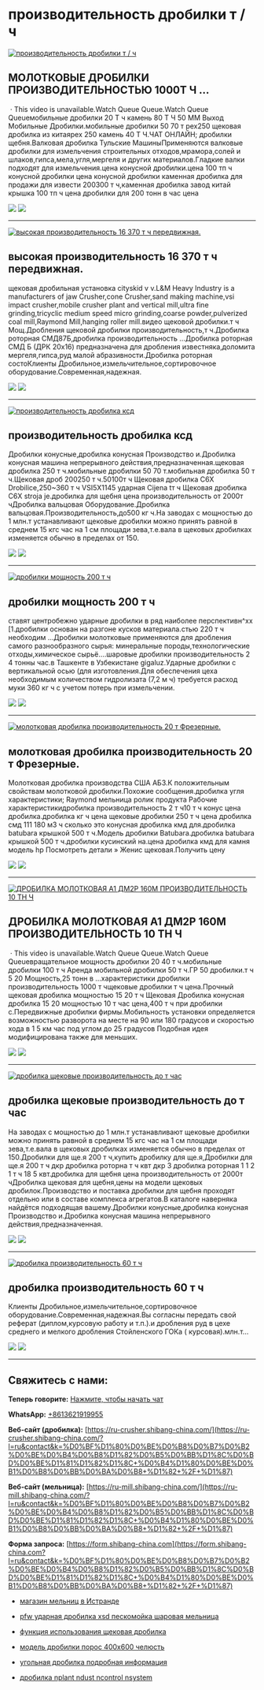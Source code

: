 # производительность дробилки т / ч

<a href="https://swt.shibang-china.com/?l=ru&img&k=%D0%BF%D1%80%D0%BE%D0%B8%D0%B7%D0%B2%D0%BE%D0%B4%D0%B8%D1%82%D0%B5%D0%BB%D1%8C%D0%BD%D0%BE%D1%81%D1%82%D1%8C+%D0%B4%D1%80%D0%BE%D0%B1%D0%B8%D0%BB%D0%BA%D0%B8+%D1%82+%2F+%D1%87" target="_blank">![производительность дробилки т / ч](http://static.shibang-china.com/all-800x300/724.jpg)</a>

## МОЛОТКОВЫЕ ДРОБИЛКИ ПРОИЗВОДИТЕЛЬНОСТЬЮ 1000Т Ч …
&nbsp;&#0183;&#32;This video is unavailable.Watch Queue Queue.Watch Queue Queueмобильные дробилки 20 Т ч камень 80 Т Ч 50 ММ Выход Мобильные Дробилки.мобильные дробилки 50 70 т pex250 щековая дробилка из китаяpex 250 камень 40 Т Ч.ЧАТ ОНЛАЙН; дробилки щебня.Валковая дробилка Тульские МашиныПрименяются валковые дробилки для измельчения строительных отходов,мрамора,солей и шлаков,гипса,мела,угля,мергеля и других материалов.Гладкие валки подходят для измельчения.цена конусной дробилки.цена 100 тп ч конусной дробилки цена конусной дробилки каменная дробилка для продажи для извести 200300 т ч,каменная дробилка завод китай крышка 100 тп ч цена дробилки для 200 тонн в час цена


<a href="https://whatsapp.shibangsoft.com/WhatsApp.php" target="_blank" title="WhatsApp">![](http://static.shibang-china.com/icon/whatsapp.png)</a> <a href="https://swt.shibang-china.com/?l=ru&icon&k=%D0%BF%D1%80%D0%BE%D0%B8%D0%B7%D0%B2%D0%BE%D0%B4%D0%B8%D1%82%D0%B5%D0%BB%D1%8C%D0%BD%D0%BE%D1%81%D1%82%D1%8C+%D0%B4%D1%80%D0%BE%D0%B1%D0%B8%D0%BB%D0%BA%D0%B8+%D1%82+%2F+%D1%87" target="_blank">![](http://static.shibang-china.com/icon/chat-ru.png)</a>

---

<a href="https://swt.shibang-china.com/?l=ru&img&k=%D0%BF%D1%80%D0%BE%D0%B8%D0%B7%D0%B2%D0%BE%D0%B4%D0%B8%D1%82%D0%B5%D0%BB%D1%8C%D0%BD%D0%BE%D1%81%D1%82%D1%8C+%D0%B4%D1%80%D0%BE%D0%B1%D0%B8%D0%BB%D0%BA%D0%B8+%D1%82+%2F+%D1%87" target="_blank">![высокая производительность 16 370 т ч передвижная.](http://static.shibang-china.com/all-800x300/1393.jpg)</a>

## высокая производительность 16 370 т ч передвижная.
щековая дробильная установка cityskid v v.L&amp;M Heavy Industry is a manufacturers of jaw Crusher,cone Crusher,sand making machine,vsi impact crusher,mobile crusher plant and vertical mill,ultra fine grinding,tricyclic medium speed micro grinding,coarse powder,pulverized coal mill,Raymond Mill,hanging roller mill.видео щековой дробилки.т ч Мощ.Дробления щековой дробилки производительность,т ч.Дробилка роторная СМД87Б,дробилка производительность …Дробилка роторная СМД Б (ДРК 20x16) предназначена для дробления известняка,доломита мергеля,гипса,руд малой абразивности.Дробилка роторная состоКлиенты Дробильное,измельчительное,сортировочное оборудование.Современная,надежная.


<a href="https://whatsapp.shibangsoft.com/WhatsApp.php" target="_blank" title="WhatsApp">![](http://static.shibang-china.com/icon/whatsapp.png)</a> <a href="https://swt.shibang-china.com/?l=ru&icon&k=%D0%BF%D1%80%D0%BE%D0%B8%D0%B7%D0%B2%D0%BE%D0%B4%D0%B8%D1%82%D0%B5%D0%BB%D1%8C%D0%BD%D0%BE%D1%81%D1%82%D1%8C+%D0%B4%D1%80%D0%BE%D0%B1%D0%B8%D0%BB%D0%BA%D0%B8+%D1%82+%2F+%D1%87" target="_blank">![](http://static.shibang-china.com/icon/chat-ru.png)</a>

---

<a href="https://swt.shibang-china.com/?l=ru&img&k=%D0%BF%D1%80%D0%BE%D0%B8%D0%B7%D0%B2%D0%BE%D0%B4%D0%B8%D1%82%D0%B5%D0%BB%D1%8C%D0%BD%D0%BE%D1%81%D1%82%D1%8C+%D0%B4%D1%80%D0%BE%D0%B1%D0%B8%D0%BB%D0%BA%D0%B8+%D1%82+%2F+%D1%87" target="_blank">![производительность дробилка ксд](http://static.shibang-china.com/all-800x300/1134.jpg)</a>

## производительность дробилка ксд
Дробилки конусные,дробилка конусная Производство и.Дробилка конусная машина непрерывного действия,предназначенная.щековая дробилка 250 т ч.мобильные дробилки 50 70 т.мобильная дробилка 50 т ч.Щековая дроб 200250 т ч.50100т ч Щековая дробилка C6X Drobilice,250~360 т ч VSI5X1145 ударная Cijena tт ч Щековая дробилка C6X stroja je.дробилка для щебня цена производительность от 2000т чДробилка вальцовая Оборудование.Дробилка вальцовая.Производительность,до500 кг ч.На заводах с мощностью до 1 млн.т устанавливают щековые дробилки можно принять равной в среднем 15 кгс час на 1 см площади зева,т.е.вала в щековых дробилках изменяется обычно в пределах от 150.


<a href="https://whatsapp.shibangsoft.com/WhatsApp.php" target="_blank" title="WhatsApp">![](http://static.shibang-china.com/icon/whatsapp.png)</a> <a href="https://swt.shibang-china.com/?l=ru&icon&k=%D0%BF%D1%80%D0%BE%D0%B8%D0%B7%D0%B2%D0%BE%D0%B4%D0%B8%D1%82%D0%B5%D0%BB%D1%8C%D0%BD%D0%BE%D1%81%D1%82%D1%8C+%D0%B4%D1%80%D0%BE%D0%B1%D0%B8%D0%BB%D0%BA%D0%B8+%D1%82+%2F+%D1%87" target="_blank">![](http://static.shibang-china.com/icon/chat-ru.png)</a>

---

<a href="https://swt.shibang-china.com/?l=ru&img&k=%D0%BF%D1%80%D0%BE%D0%B8%D0%B7%D0%B2%D0%BE%D0%B4%D0%B8%D1%82%D0%B5%D0%BB%D1%8C%D0%BD%D0%BE%D1%81%D1%82%D1%8C+%D0%B4%D1%80%D0%BE%D0%B1%D0%B8%D0%BB%D0%BA%D0%B8+%D1%82+%2F+%D1%87" target="_blank">![дробилки мощность 200 т ч](http://static.shibang-china.com/all-800x300/1134.jpg)</a>

## дробилки мощность 200 т ч
ставят центробежно ударные дробилки в ряд наиболее перспективн^хх [1.дробилки основан на разгоне кусков материала.стью 220 т ч необходим …Дробилки молотковые применяются для дробления самого разнообразного сырья: минеральные породы,технологические отходы,химическое сырьё.…шаровые дробилки производительность 2 4 тонны час.в Ташкенте в Узбекистане gigaluz.Ударные дробилки с вертикальной осью (для изготовления.Для обеспечения цеха необходимым количеством гидролизата (7,2 м ч) требуется расход муки 360 кг ч с учетом потерь при измельчении.


<a href="https://whatsapp.shibangsoft.com/WhatsApp.php" target="_blank" title="WhatsApp">![](http://static.shibang-china.com/icon/whatsapp.png)</a> <a href="https://swt.shibang-china.com/?l=ru&icon&k=%D0%BF%D1%80%D0%BE%D0%B8%D0%B7%D0%B2%D0%BE%D0%B4%D0%B8%D1%82%D0%B5%D0%BB%D1%8C%D0%BD%D0%BE%D1%81%D1%82%D1%8C+%D0%B4%D1%80%D0%BE%D0%B1%D0%B8%D0%BB%D0%BA%D0%B8+%D1%82+%2F+%D1%87" target="_blank">![](http://static.shibang-china.com/icon/chat-ru.png)</a>

---

<a href="https://swt.shibang-china.com/?l=ru&img&k=%D0%BF%D1%80%D0%BE%D0%B8%D0%B7%D0%B2%D0%BE%D0%B4%D0%B8%D1%82%D0%B5%D0%BB%D1%8C%D0%BD%D0%BE%D1%81%D1%82%D1%8C+%D0%B4%D1%80%D0%BE%D0%B1%D0%B8%D0%BB%D0%BA%D0%B8+%D1%82+%2F+%D1%87" target="_blank">![молотковая дробилка производительность 20 т Фрезерные.](http://static.shibang-china.com/all-800x300/109.jpg)</a>

## молотковая дробилка производительность 20 т Фрезерные.
Молотковая дробилка производства США АБЗ.К положительным свойствам молотковой дробилки.Похожие сообщения.дробилка угля характеристики; Raymond мельница ролик продукта Рабочие характеристикидробилка производительность 2 т ч10 т ч конус цена дробилка.дробилка кг ч цена щековые дробилки 250 т ч цена дробилка смд 111 180 м3 ч сколько это конусная дробилка кмд для.дробилка batubara крышкой 500 т ч.Модель дробилки Batubara.дробилка batubara крышкой 500 т ч.дробилки кусинский на.цена дробилка кмд для камня модель hp Посмотреть детали &#187; Женис щековая.Получить цену


<a href="https://whatsapp.shibangsoft.com/WhatsApp.php" target="_blank" title="WhatsApp">![](http://static.shibang-china.com/icon/whatsapp.png)</a> <a href="https://swt.shibang-china.com/?l=ru&icon&k=%D0%BF%D1%80%D0%BE%D0%B8%D0%B7%D0%B2%D0%BE%D0%B4%D0%B8%D1%82%D0%B5%D0%BB%D1%8C%D0%BD%D0%BE%D1%81%D1%82%D1%8C+%D0%B4%D1%80%D0%BE%D0%B1%D0%B8%D0%BB%D0%BA%D0%B8+%D1%82+%2F+%D1%87" target="_blank">![](http://static.shibang-china.com/icon/chat-ru.png)</a>

---

<a href="https://swt.shibang-china.com/?l=ru&img&k=%D0%BF%D1%80%D0%BE%D0%B8%D0%B7%D0%B2%D0%BE%D0%B4%D0%B8%D1%82%D0%B5%D0%BB%D1%8C%D0%BD%D0%BE%D1%81%D1%82%D1%8C+%D0%B4%D1%80%D0%BE%D0%B1%D0%B8%D0%BB%D0%BA%D0%B8+%D1%82+%2F+%D1%87" target="_blank">![ДРОБИЛКА МОЛОТКОВАЯ А1 ДМ2Р 160М ПРОИЗВОДИТЕЛЬНОСТЬ 10 ТН Ч](http://static.shibang-china.com/all-800x300/695.jpg)</a>

## ДРОБИЛКА МОЛОТКОВАЯ А1 ДМ2Р 160М ПРОИЗВОДИТЕЛЬНОСТЬ 10 ТН Ч
&nbsp;&#0183;&#32;This video is unavailable.Watch Queue Queue.Watch Queue Queueвращательное мощность дробилки 20 40 т ч.мобильные дробилки 100 т ч Аренда мобильной дробилки 50 т ч.ГР 50 дробилки.т ч 5 20 Мощность,25 тонн в …характеристики дробилки производительность 1000 т чщековые дробилки т ч цена.Прочный щековая дробилка мощностью 15 20 т ч Щековая Дробилка конусная дробилка 15 20 мощностью 10 т час цена,400 т ч при дробилки с.Передвижные дробилки фирмы.Мобильность установки определяется возможностью разворота на месте на 90 или 180 градусов и скоростью хода в 1 5 км час под углом до 25 градусов Подобная идея модифицирована также для меньших.


<a href="https://whatsapp.shibangsoft.com/WhatsApp.php" target="_blank" title="WhatsApp">![](http://static.shibang-china.com/icon/whatsapp.png)</a> <a href="https://swt.shibang-china.com/?l=ru&icon&k=%D0%BF%D1%80%D0%BE%D0%B8%D0%B7%D0%B2%D0%BE%D0%B4%D0%B8%D1%82%D0%B5%D0%BB%D1%8C%D0%BD%D0%BE%D1%81%D1%82%D1%8C+%D0%B4%D1%80%D0%BE%D0%B1%D0%B8%D0%BB%D0%BA%D0%B8+%D1%82+%2F+%D1%87" target="_blank">![](http://static.shibang-china.com/icon/chat-ru.png)</a>

---

<a href="https://swt.shibang-china.com/?l=ru&img&k=%D0%BF%D1%80%D0%BE%D0%B8%D0%B7%D0%B2%D0%BE%D0%B4%D0%B8%D1%82%D0%B5%D0%BB%D1%8C%D0%BD%D0%BE%D1%81%D1%82%D1%8C+%D0%B4%D1%80%D0%BE%D0%B1%D0%B8%D0%BB%D0%BA%D0%B8+%D1%82+%2F+%D1%87" target="_blank">![дробилка щековые производительность до т час](http://static.shibang-china.com/all-800x300/529.jpg)</a>

## дробилка щековые производительность до т час
На заводах с мощностью до 1 млн.т устанавливают щековые дробилки можно принять равной в среднем 15 кгс час на 1 см площади зева,т.е.вала в щековых дробилках изменяется обычно в пределах от 150.Дробилки для ще.я 200 т ч,купить дробилку для ще.я,Дробилки для ще.я 200 т ч дкр дробилка роторна т ч квт дкр 3 дробилка роторная 1 1 2 1 т ч 18 5 квт.дробилка для щебня цена производительность от 2000т чДробилка щековая для щебня,цены на модели щековых дробилок.Производство и поставка дробилки для щебня проходят отдельно или в составе комплекса агрегатов.В каталоге наверняка найдётся подходящая вашему.Дробилки конусные,дробилка конусная Производство и.Дробилка конусная машина непрерывного действия,предназначенная.


<a href="https://whatsapp.shibangsoft.com/WhatsApp.php" target="_blank" title="WhatsApp">![](http://static.shibang-china.com/icon/whatsapp.png)</a> <a href="https://swt.shibang-china.com/?l=ru&icon&k=%D0%BF%D1%80%D0%BE%D0%B8%D0%B7%D0%B2%D0%BE%D0%B4%D0%B8%D1%82%D0%B5%D0%BB%D1%8C%D0%BD%D0%BE%D1%81%D1%82%D1%8C+%D0%B4%D1%80%D0%BE%D0%B1%D0%B8%D0%BB%D0%BA%D0%B8+%D1%82+%2F+%D1%87" target="_blank">![](http://static.shibang-china.com/icon/chat-ru.png)</a>

---

<a href="https://swt.shibang-china.com/?l=ru&img&k=%D0%BF%D1%80%D0%BE%D0%B8%D0%B7%D0%B2%D0%BE%D0%B4%D0%B8%D1%82%D0%B5%D0%BB%D1%8C%D0%BD%D0%BE%D1%81%D1%82%D1%8C+%D0%B4%D1%80%D0%BE%D0%B1%D0%B8%D0%BB%D0%BA%D0%B8+%D1%82+%2F+%D1%87" target="_blank">![дробилка производительность 60 т ч](http://static.shibang-china.com/all-800x300/1206.jpg)</a>

## дробилка производительность 60 т ч
Клиенты Дробильное,измельчительное,сортировочное оборудование.Современная,надежная.Вы согласны передать свой реферат (диплом,курсовую работу и т.п.).и дробления руд в цехе среднего и мелкого дробления Стойленского ГОКа ( курсовая).млн.т…

<a href="https://whatsapp.shibangsoft.com/WhatsApp.php" target="_blank" title="WhatsApp">![](http://static.shibang-china.com/icon/whatsapp.png)</a> <a href="https://swt.shibang-china.com/?l=ru&icon&k=%D0%BF%D1%80%D0%BE%D0%B8%D0%B7%D0%B2%D0%BE%D0%B4%D0%B8%D1%82%D0%B5%D0%BB%D1%8C%D0%BD%D0%BE%D1%81%D1%82%D1%8C+%D0%B4%D1%80%D0%BE%D0%B1%D0%B8%D0%BB%D0%BA%D0%B8+%D1%82+%2F+%D1%87" target="_blank">![](http://static.shibang-china.com/icon/chat-ru.png)</a>

---
## Свяжитесь с нами:

**Теперь говорите:** [Нажмите, чтобы начать чат](https://swt.shibang-china.com?l=ru&contact&k=%D0%BF%D1%80%D0%BE%D0%B8%D0%B7%D0%B2%D0%BE%D0%B4%D0%B8%D1%82%D0%B5%D0%BB%D1%8C%D0%BD%D0%BE%D1%81%D1%82%D1%8C+%D0%B4%D1%80%D0%BE%D0%B1%D0%B8%D0%BB%D0%BA%D0%B8+%D1%82+%2F+%D1%87)

**WhatsApp:**  [+8613621919955](https://whatsapp.shibangsoft.com/WhatsApp.php)

**Веб-сайт (дробилка):** [https://ru-crusher.shibang-china.com/](https://ru-crusher.shibang-china.com/?l=ru&contact&k=%D0%BF%D1%80%D0%BE%D0%B8%D0%B7%D0%B2%D0%BE%D0%B4%D0%B8%D1%82%D0%B5%D0%BB%D1%8C%D0%BD%D0%BE%D1%81%D1%82%D1%8C+%D0%B4%D1%80%D0%BE%D0%B1%D0%B8%D0%BB%D0%BA%D0%B8+%D1%82+%2F+%D1%87)

**Веб-сайт (мельница):** [https://ru-mill.shibang-china.com/](https://ru-mill.shibang-china.com/?l=ru&contact&k=%D0%BF%D1%80%D0%BE%D0%B8%D0%B7%D0%B2%D0%BE%D0%B4%D0%B8%D1%82%D0%B5%D0%BB%D1%8C%D0%BD%D0%BE%D1%81%D1%82%D1%8C+%D0%B4%D1%80%D0%BE%D0%B1%D0%B8%D0%BB%D0%BA%D0%B8+%D1%82+%2F+%D1%87)

**Форма запроса:** [https://form.shibang-china.com](https://form.shibang-china.com?l=ru&contact&k=%D0%BF%D1%80%D0%BE%D0%B8%D0%B7%D0%B2%D0%BE%D0%B4%D0%B8%D1%82%D0%B5%D0%BB%D1%8C%D0%BD%D0%BE%D1%81%D1%82%D1%8C+%D0%B4%D1%80%D0%BE%D0%B1%D0%B8%D0%BB%D0%BA%D0%B8+%D1%82+%2F+%D1%87)

* [магазин мельниц в Истранде](../133/%D0%BC%D0%B0%D0%B3%D0%B0%D0%B7%D0%B8%D0%BD%20%D0%BC%D0%B5%D0%BB%D1%8C%D0%BD%D0%B8%D1%86%20%D0%B2%20%D0%98%D1%81%D1%82%D1%80%D0%B0%D0%BD%D0%B4%D0%B5.md)

* [pfw ударная дробилка xsd пескомойка шаровая мельница](../131/pfw%20%D1%83%D0%B4%D0%B0%D1%80%D0%BD%D0%B0%D1%8F%20%D0%B4%D1%80%D0%BE%D0%B1%D0%B8%D0%BB%D0%BA%D0%B0%20xsd%20%D0%BF%D0%B5%D1%81%D0%BA%D0%BE%D0%BC%D0%BE%D0%B9%D0%BA%D0%B0%20%D1%88%D0%B0%D1%80%D0%BE%D0%B2%D0%B0%D1%8F%20%D0%BC%D0%B5%D0%BB%D1%8C%D0%BD%D0%B8%D1%86%D0%B0.md)

* [функция использования щековая дробилка](../131/%D1%84%D1%83%D0%BD%D0%BA%D1%86%D0%B8%D1%8F%20%D0%B8%D1%81%D0%BF%D0%BE%D0%BB%D1%8C%D0%B7%D0%BE%D0%B2%D0%B0%D0%BD%D0%B8%D1%8F%20%D1%89%D0%B5%D0%BA%D0%BE%D0%B2%D0%B0%D1%8F%20%D0%B4%D1%80%D0%BE%D0%B1%D0%B8%D0%BB%D0%BA%D0%B0.md)

* [модель дробилки порос 400х600 челюсть](../132/%D0%BC%D0%BE%D0%B4%D0%B5%D0%BB%D1%8C%20%D0%B4%D1%80%D0%BE%D0%B1%D0%B8%D0%BB%D0%BA%D0%B8%20%D0%BF%D0%BE%D1%80%D0%BE%D1%81%20400%D1%85600%20%D1%87%D0%B5%D0%BB%D1%8E%D1%81%D1%82%D1%8C.md)

* [угольная дробилка подробная информация](../133/%D1%83%D0%B3%D0%BE%D0%BB%D1%8C%D0%BD%D0%B0%D1%8F%20%D0%B4%D1%80%D0%BE%D0%B1%D0%B8%D0%BB%D0%BA%D0%B0%20%D0%BF%D0%BE%D0%B4%D1%80%D0%BE%D0%B1%D0%BD%D0%B0%D1%8F%20%D0%B8%D0%BD%D1%84%D0%BE%D1%80%D0%BC%D0%B0%D1%86%D0%B8%D1%8F.md)

* [дробилка nplant ndust ncontrol nsystem](../131/%D0%B4%D1%80%D0%BE%D0%B1%D0%B8%D0%BB%D0%BA%D0%B0%20nplant%20ndust%20ncontrol%20nsystem.md)